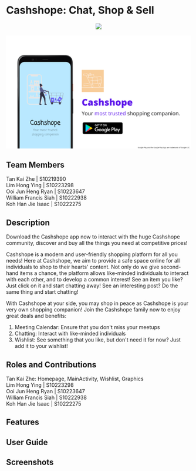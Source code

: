 # Cashshope: Chat, Shop & Sell
<p align="center">
  <img src="https://img.shields.io/github/release-date/DancinComrade/electron-python-example?style=for-the-badge">
</p>

![AdvertBanner](resources/advertbanner.png)

## Team Members
Tan Kai Zhe | S10219390 </br>
Lim Hong Ying | S10223298 </br>
Ooi Jun Heng Ryan | S10223647 </br>
William Francis Siah | S10222938 </br>
Koh Han Jie Isaac | S10222275 </br>

## Description
Download the Cashshope app now to interact with the huge Cashshope community, discover and buy all
the things you need at competitive prices!

Cashshope is a modern and user-friendly shopping platform for all you needs! Here at
Cashshope, we aim to provide a safe space online for all individuals to shop to their hearts' content. 
Not only do we give second-hand items a chance, the platform allows like-minded individuals to interact 
with each other, and to develop a common interest! See an item you like? Just click on it and start chatting 
away! See an interesting post? Do the same thing and start chatting!

With Cashshope at your side, you may shop in peace as Cashshope is your very own shopping companion!
Join the Cashshope family now to enjoy great deals and benefits:
1) Meeting Calendar: Ensure that you don't miss your meetups
2) Chatting: Interact with like-minded individuals
3) Wishlist: See something that you like, but don't need it for now? Just add it to your wishlist!

## Roles and Contributions
Tan Kai Zhe: Homepage, MainActivity, Wishlist, Graphics </br>
Lim Hong Ying | S10223298 </br>
Ooi Jun Heng Ryan | S10223647 </br>
William Francis Siah | S10222938 </br>
Koh Han Jie Isaac | S10222275 </br>

## Features


## User Guide

## Screenshots
